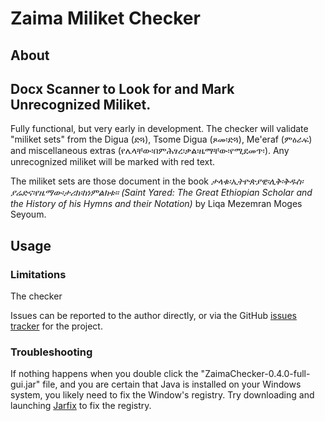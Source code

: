 # Zaima Miliket Checker

## About
## Docx Scanner to Look for and Mark Unrecognized Miliket.

Fully functional, but very early in development.  The checker will validate "miliket sets" from the Digua (ድጓ),
Tsome Digua (ጾመ፡ድጓ), Me'eraf (ምዕራፍ) and miscellaneous extras (የሌላቸው፡በምሕፃረ፡ቃል፡ዜማቸው፡የሚደመጥ፡).
Any unrecognized miliket will be marked with red text.

The miliket sets are those document in the book _ታላቁ፡ኢትዮጵያዊ፡ሊቅ፡ቅዱስ፡ያሬድና፡የዜማው፡ታሪክ፡ከነምልክቱ።
(Saint Yared: The Great Ethiopian Scholar and the History of his Hymns and their Notation)_ by Liqa Mezemran Moges Seyoum.


## Usage



### Limitations

The checker

Issues can be reported to the author directly, or via the GitHub [issues tracker](https://github.com/geezorg/ZaimaChecker/issues)
for the project.


### Troubleshooting

If nothing happens when you double click the "ZaimaChecker-0.4.0-full-gui.jar" file, and you are certain that
Java is installed on your Windows system, you likely need to fix the Window's registry.  Try downloading and launching
[Jarfix](https://johann.loefflmann.net/en/software/jarfix/) to fix the registry.
